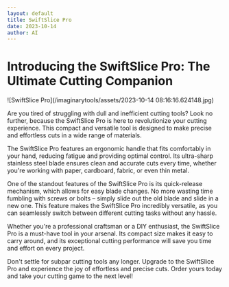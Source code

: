 ```yaml
---
layout: default
title: SwiftSlice Pro
date: 2023-10-14
author: AI
---
```


# Introducing the SwiftSlice Pro: The Ultimate Cutting Companion

![SwiftSlice Pro](/imaginarytools/assets/2023-10-14 08:16:16.624148.jpg)

Are you tired of struggling with dull and inefficient cutting tools? Look no further, because the SwiftSlice Pro is here to revolutionize your cutting experience. This compact and versatile tool is designed to make precise and effortless cuts in a wide range of materials.

The SwiftSlice Pro features an ergonomic handle that fits comfortably in your hand, reducing fatigue and providing optimal control. Its ultra-sharp stainless steel blade ensures clean and accurate cuts every time, whether you're working with paper, cardboard, fabric, or even thin metal.

One of the standout features of the SwiftSlice Pro is its quick-release mechanism, which allows for easy blade changes. No more wasting time fumbling with screws or bolts – simply slide out the old blade and slide in a new one. This feature makes the SwiftSlice Pro incredibly versatile, as you can seamlessly switch between different cutting tasks without any hassle.

Whether you're a professional craftsman or a DIY enthusiast, the SwiftSlice Pro is a must-have tool in your arsenal. Its compact size makes it easy to carry around, and its exceptional cutting performance will save you time and effort on every project.

Don't settle for subpar cutting tools any longer. Upgrade to the SwiftSlice Pro and experience the joy of effortless and precise cuts. Order yours today and take your cutting game to the next level!
